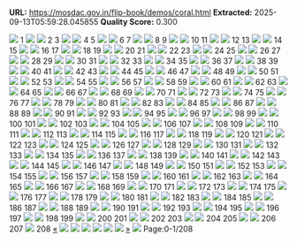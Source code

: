 # 

**URL:** https://mosdac.gov.in/flip-book/demos/coral.html
**Extracted:** 2025-09-13T05:59:28.045855
**Quality Score:** 0.300

![](https://mosdac.gov.in/flip-book/demos/coral/thumb/page0001.jpg)
1
![](https://mosdac.gov.in/flip-book/demos/coral/thumb/page0003.jpg) ![](https://mosdac.gov.in/flip-book/demos/coral/thumb/page0005.jpg)
2 3
![](https://mosdac.gov.in/flip-book/demos/coral/thumb/page0007.jpg) ![](https://mosdac.gov.in/flip-book/demos/coral/thumb/page0009.jpg)
4 5
![](https://mosdac.gov.in/flip-book/demos/coral/thumb/page0011.jpg) ![](https://mosdac.gov.in/flip-book/demos/coral/thumb/page0013.jpg)
6 7
![](https://mosdac.gov.in/flip-book/demos/coral/thumb/page0015.jpg) ![](https://mosdac.gov.in/flip-book/demos/coral/thumb/page0017.jpg)
8 9
![](https://mosdac.gov.in/flip-book/demos/coral/thumb/page0019.jpg) ![](https://mosdac.gov.in/flip-book/demos/coral/thumb/page0021.jpg)
10 11
![](https://mosdac.gov.in/flip-book/demos/coral/thumb/page0023.jpg) ![](https://mosdac.gov.in/flip-book/demos/coral/thumb/page0024.jpg)
12 13
![](https://mosdac.gov.in/flip-book/demos/coral/thumb/page0025.jpg) ![](https://mosdac.gov.in/flip-book/demos/coral/thumb/page0027.jpg)
14 15
![](https://mosdac.gov.in/flip-book/demos/coral/thumb/page0028.jpg) ![](https://mosdac.gov.in/flip-book/demos/coral/thumb/page0029.jpg)
16 17
![](https://mosdac.gov.in/flip-book/demos/coral/thumb/page0030.jpg) ![](https://mosdac.gov.in/flip-book/demos/coral/thumb/page0031.jpg)
18 19
![](https://mosdac.gov.in/flip-book/demos/coral/thumb/page0032.jpg) ![](https://mosdac.gov.in/flip-book/demos/coral/thumb/page0033.jpg)
20 21
![](https://mosdac.gov.in/flip-book/demos/coral/thumb/page0034.jpg) ![](https://mosdac.gov.in/flip-book/demos/coral/thumb/page0035.jpg)
22 23
![](https://mosdac.gov.in/flip-book/demos/coral/thumb/page0036.jpg) ![](https://mosdac.gov.in/flip-book/demos/coral/thumb/page0037.jpg)
24 25
![](https://mosdac.gov.in/flip-book/demos/coral/thumb/page0038.jpg) ![](https://mosdac.gov.in/flip-book/demos/coral/thumb/page0039.jpg)
26 27
![](https://mosdac.gov.in/flip-book/demos/coral/thumb/page0040.jpg) ![](https://mosdac.gov.in/flip-book/demos/coral/thumb/page0041.jpg)
28 29
![](https://mosdac.gov.in/flip-book/demos/coral/thumb/page0042.jpg) ![](https://mosdac.gov.in/flip-book/demos/coral/thumb/page0043.jpg)
30 31
![](https://mosdac.gov.in/flip-book/demos/coral/thumb/page0044.jpg) ![](https://mosdac.gov.in/flip-book/demos/coral/thumb/page0045.jpg)
32 33
![](https://mosdac.gov.in/flip-book/demos/coral/thumb/page0047.jpg) ![](https://mosdac.gov.in/flip-book/demos/coral/thumb/page0049.jpg)
34 35
![](https://mosdac.gov.in/flip-book/demos/coral/thumb/page0050.jpg) ![](https://mosdac.gov.in/flip-book/demos/coral/thumb/page0051.jpg)
36 37
![](https://mosdac.gov.in/flip-book/demos/coral/thumb/page0052.jpg) ![](https://mosdac.gov.in/flip-book/demos/coral/thumb/page0053.jpg)
38 39
![](https://mosdac.gov.in/flip-book/demos/coral/thumb/page0054.jpg) ![](https://mosdac.gov.in/flip-book/demos/coral/thumb/page0055.jpg)
40 41
![](https://mosdac.gov.in/flip-book/demos/coral/thumb/page0056.jpg) ![](https://mosdac.gov.in/flip-book/demos/coral/thumb/page0057.jpg)
42 43
![](https://mosdac.gov.in/flip-book/demos/coral/thumb/page0059.jpg) ![](https://mosdac.gov.in/flip-book/demos/coral/thumb/page0061.jpg)
44 45
![](https://mosdac.gov.in/flip-book/demos/coral/thumb/page0063.jpg) ![](https://mosdac.gov.in/flip-book/demos/coral/thumb/page0065.jpg)
46 47
![](https://mosdac.gov.in/flip-book/demos/coral/thumb/page0067.jpg) ![](https://mosdac.gov.in/flip-book/demos/coral/thumb/page0069.jpg)
48 49
![](https://mosdac.gov.in/flip-book/demos/coral/thumb/page0071.jpg) ![](https://mosdac.gov.in/flip-book/demos/coral/thumb/page0073.jpg)
50 51
![](https://mosdac.gov.in/flip-book/demos/coral/thumb/page0075.jpg) ![](https://mosdac.gov.in/flip-book/demos/coral/thumb/page0077.jpg)
52 53
![](https://mosdac.gov.in/flip-book/demos/coral/thumb/page0079.jpg) ![](https://mosdac.gov.in/flip-book/demos/coral/thumb/page0081.jpg)
54 55
![](https://mosdac.gov.in/flip-book/demos/coral/thumb/page0083.jpg) ![](https://mosdac.gov.in/flip-book/demos/coral/thumb/page0085.jpg)
56 57
![](https://mosdac.gov.in/flip-book/demos/coral/thumb/page0087.jpg) ![](https://mosdac.gov.in/flip-book/demos/coral/thumb/page0089.jpg)
58 59
![](https://mosdac.gov.in/flip-book/demos/coral/thumb/page0091.jpg) ![](https://mosdac.gov.in/flip-book/demos/coral/thumb/page0093.jpg)
60 61
![](https://mosdac.gov.in/flip-book/demos/coral/thumb/page0095.jpg) ![](https://mosdac.gov.in/flip-book/demos/coral/thumb/page0097.jpg)
62 63
![](https://mosdac.gov.in/flip-book/demos/coral/thumb/page0099.jpg) ![](https://mosdac.gov.in/flip-book/demos/coral/thumb/page0101.jpg)
64 65
![](https://mosdac.gov.in/flip-book/demos/coral/thumb/page0103.jpg) ![](https://mosdac.gov.in/flip-book/demos/coral/thumb/page0105.jpg)
66 67
![](https://mosdac.gov.in/flip-book/demos/coral/thumb/page0107.jpg) ![](https://mosdac.gov.in/flip-book/demos/coral/thumb/page0109.jpg)
68 69
![](https://mosdac.gov.in/flip-book/demos/coral/thumb/page0111.jpg) ![](https://mosdac.gov.in/flip-book/demos/coral/thumb/page0113.jpg)
70 71
![](https://mosdac.gov.in/flip-book/demos/coral/thumb/page0115.jpg) ![](https://mosdac.gov.in/flip-book/demos/coral/thumb/page0117.jpg)
72 73
![](https://mosdac.gov.in/flip-book/demos/coral/thumb/page0118.jpg) ![](https://mosdac.gov.in/flip-book/demos/coral/thumb/page0119.jpg)
74 75
![](https://mosdac.gov.in/flip-book/demos/coral/thumb/page0120.jpg) ![](https://mosdac.gov.in/flip-book/demos/coral/thumb/page0121.jpg)
76 77
![](https://mosdac.gov.in/flip-book/demos/coral/thumb/page0122.jpg) ![](https://mosdac.gov.in/flip-book/demos/coral/thumb/page0123.jpg)
78 79
![](https://mosdac.gov.in/flip-book/demos/coral/thumb/page0125.jpg) ![](https://mosdac.gov.in/flip-book/demos/coral/thumb/page0127.jpg)
80 81
![](https://mosdac.gov.in/flip-book/demos/coral/thumb/page0129.jpg) ![](https://mosdac.gov.in/flip-book/demos/coral/thumb/page0131.jpg)
82 83
![](https://mosdac.gov.in/flip-book/demos/coral/thumb/page0133.jpg) ![](https://mosdac.gov.in/flip-book/demos/coral/thumb/page0135.jpg)
84 85
![](https://mosdac.gov.in/flip-book/demos/coral/thumb/page0137.jpg) ![](https://mosdac.gov.in/flip-book/demos/coral/thumb/page0139.jpg)
86 87
![](https://mosdac.gov.in/flip-book/demos/coral/thumb/page0141.jpg) ![](https://mosdac.gov.in/flip-book/demos/coral/thumb/page0143.jpg)
88 89
![](https://mosdac.gov.in/flip-book/demos/coral/thumb/page0145.jpg) ![](https://mosdac.gov.in/flip-book/demos/coral/thumb/page0147.jpg)
90 91
![](https://mosdac.gov.in/flip-book/demos/coral/thumb/page0149.jpg) ![](https://mosdac.gov.in/flip-book/demos/coral/thumb/page0151.jpg)
92 93
![](https://mosdac.gov.in/flip-book/demos/coral/thumb/page0153.jpg) ![](https://mosdac.gov.in/flip-book/demos/coral/thumb/page0155.jpg)
94 95
![](https://mosdac.gov.in/flip-book/demos/coral/thumb/page0157.jpg) ![](https://mosdac.gov.in/flip-book/demos/coral/thumb/page0159.jpg)
96 97
![](https://mosdac.gov.in/flip-book/demos/coral/thumb/page0161.jpg) ![](https://mosdac.gov.in/flip-book/demos/coral/thumb/page0163.jpg)
98 99
![](https://mosdac.gov.in/flip-book/demos/coral/thumb/page0165.jpg) ![](https://mosdac.gov.in/flip-book/demos/coral/thumb/page0167.jpg)
100 101
![](https://mosdac.gov.in/flip-book/demos/coral/thumb/page0169.jpg) ![](https://mosdac.gov.in/flip-book/demos/coral/thumb/page0171.jpg)
102 103
![](https://mosdac.gov.in/flip-book/demos/coral/thumb/page0173.jpg) ![](https://mosdac.gov.in/flip-book/demos/coral/thumb/page0175.jpg)
104 105
![](https://mosdac.gov.in/flip-book/demos/coral/thumb/page0177.jpg) ![](https://mosdac.gov.in/flip-book/demos/coral/thumb/page0179.jpg)
106 107
![](https://mosdac.gov.in/flip-book/demos/coral/thumb/page0181.jpg) ![](https://mosdac.gov.in/flip-book/demos/coral/thumb/page0183.jpg)
108 109
![](https://mosdac.gov.in/flip-book/demos/coral/thumb/page0184.jpg) ![](https://mosdac.gov.in/flip-book/demos/coral/thumb/page0185.jpg)
110 111
![](https://mosdac.gov.in/flip-book/demos/coral/thumb/page0187.jpg) ![](https://mosdac.gov.in/flip-book/demos/coral/thumb/page0189.jpg)
112 113
![](https://mosdac.gov.in/flip-book/demos/coral/thumb/page0190.jpg) ![](https://mosdac.gov.in/flip-book/demos/coral/thumb/page0191.jpg)
114 115
![](https://mosdac.gov.in/flip-book/demos/coral/thumb/page0192.jpg) ![](https://mosdac.gov.in/flip-book/demos/coral/thumb/page0193.jpg)
116 117
![](https://mosdac.gov.in/flip-book/demos/coral/thumb/page0194.jpg) ![](https://mosdac.gov.in/flip-book/demos/coral/thumb/page0195.jpg)
118 119
![](https://mosdac.gov.in/flip-book/demos/coral/thumb/page0196.jpg) ![](https://mosdac.gov.in/flip-book/demos/coral/thumb/page0197.jpg)
120 121
![](https://mosdac.gov.in/flip-book/demos/coral/thumb/page0198.jpg) ![](https://mosdac.gov.in/flip-book/demos/coral/thumb/page0199.jpg)
122 123
![](https://mosdac.gov.in/flip-book/demos/coral/thumb/page0201.jpg) ![](https://mosdac.gov.in/flip-book/demos/coral/thumb/page0203.jpg)
124 125
![](https://mosdac.gov.in/flip-book/demos/coral/thumb/page0205.jpg) ![](https://mosdac.gov.in/flip-book/demos/coral/thumb/page0207.jpg)
126 127
![](https://mosdac.gov.in/flip-book/demos/coral/thumb/page0209.jpg) ![](https://mosdac.gov.in/flip-book/demos/coral/thumb/page0211.jpg)
128 129
![](https://mosdac.gov.in/flip-book/demos/coral/thumb/page0213.jpg) ![](https://mosdac.gov.in/flip-book/demos/coral/thumb/page0215.jpg)
130 131
![](https://mosdac.gov.in/flip-book/demos/coral/thumb/page0217.jpg) ![](https://mosdac.gov.in/flip-book/demos/coral/thumb/page0219.jpg)
132 133
![](https://mosdac.gov.in/flip-book/demos/coral/thumb/page0221.jpg) ![](https://mosdac.gov.in/flip-book/demos/coral/thumb/page0223.jpg)
134 135
![](https://mosdac.gov.in/flip-book/demos/coral/thumb/page0225.jpg) ![](https://mosdac.gov.in/flip-book/demos/coral/thumb/page0227.jpg)
136 137
![](https://mosdac.gov.in/flip-book/demos/coral/thumb/page0229.jpg) ![](https://mosdac.gov.in/flip-book/demos/coral/thumb/page0231.jpg)
138 139
![](https://mosdac.gov.in/flip-book/demos/coral/thumb/page0233.jpg) ![](https://mosdac.gov.in/flip-book/demos/coral/thumb/page0235.jpg)
140 141
![](https://mosdac.gov.in/flip-book/demos/coral/thumb/page0237.jpg) ![](https://mosdac.gov.in/flip-book/demos/coral/thumb/page0239.jpg)
142 143
![](https://mosdac.gov.in/flip-book/demos/coral/thumb/page0241.jpg) ![](https://mosdac.gov.in/flip-book/demos/coral/thumb/page0243.jpg)
144 145
![](https://mosdac.gov.in/flip-book/demos/coral/thumb/page0245.jpg) ![](https://mosdac.gov.in/flip-book/demos/coral/thumb/page0247.jpg)
146 147
![](https://mosdac.gov.in/flip-book/demos/coral/thumb/page0249.jpg) ![](https://mosdac.gov.in/flip-book/demos/coral/thumb/page0251.jpg)
148 149
![](https://mosdac.gov.in/flip-book/demos/coral/thumb/page0253.jpg) ![](https://mosdac.gov.in/flip-book/demos/coral/thumb/page0255.jpg)
150 151
![](https://mosdac.gov.in/flip-book/demos/coral/thumb/page0257.jpg) ![](https://mosdac.gov.in/flip-book/demos/coral/thumb/page0258.jpg)
152 153
![](https://mosdac.gov.in/flip-book/demos/coral/thumb/page0259.jpg) ![](https://mosdac.gov.in/flip-book/demos/coral/thumb/page0260.jpg)
154 155
![](https://mosdac.gov.in/flip-book/demos/coral/thumb/page0261.jpg) ![](https://mosdac.gov.in/flip-book/demos/coral/thumb/page0263.jpg)
156 157
![](https://mosdac.gov.in/flip-book/demos/coral/thumb/page0265.jpg) ![](https://mosdac.gov.in/flip-book/demos/coral/thumb/page0267.jpg)
158 159
![](https://mosdac.gov.in/flip-book/demos/coral/thumb/page0269.jpg) ![](https://mosdac.gov.in/flip-book/demos/coral/thumb/page0271.jpg)
160 161
![](https://mosdac.gov.in/flip-book/demos/coral/thumb/page0273.jpg) ![](https://mosdac.gov.in/flip-book/demos/coral/thumb/page0275.jpg)
162 163
![](https://mosdac.gov.in/flip-book/demos/coral/thumb/page0277.jpg) ![](https://mosdac.gov.in/flip-book/demos/coral/thumb/page0279.jpg)
164 165
![](https://mosdac.gov.in/flip-book/demos/coral/thumb/page0281.jpg) ![](https://mosdac.gov.in/flip-book/demos/coral/thumb/page0283.jpg)
166 167
![](https://mosdac.gov.in/flip-book/demos/coral/thumb/page0285.jpg) ![](https://mosdac.gov.in/flip-book/demos/coral/thumb/page0287.jpg)
168 169
![](https://mosdac.gov.in/flip-book/demos/coral/thumb/page0289.jpg) ![](https://mosdac.gov.in/flip-book/demos/coral/thumb/page0290.jpg)
170 171
![](https://mosdac.gov.in/flip-book/demos/coral/thumb/page0291.jpg) ![](https://mosdac.gov.in/flip-book/demos/coral/thumb/page0292.jpg)
172 173
![](https://mosdac.gov.in/flip-book/demos/coral/thumb/page0293.jpg) ![](https://mosdac.gov.in/flip-book/demos/coral/thumb/page0295.jpg)
174 175
![](https://mosdac.gov.in/flip-book/demos/coral/thumb/page0297.jpg) ![](https://mosdac.gov.in/flip-book/demos/coral/thumb/page0299.jpg)
176 177
![](https://mosdac.gov.in/flip-book/demos/coral/thumb/page0301.jpg) ![](https://mosdac.gov.in/flip-book/demos/coral/thumb/page0303.jpg)
178 179
![](https://mosdac.gov.in/flip-book/demos/coral/thumb/page0305.jpg) ![](https://mosdac.gov.in/flip-book/demos/coral/thumb/page0307.jpg)
180 181
![](https://mosdac.gov.in/flip-book/demos/coral/thumb/page0309.jpg) ![](https://mosdac.gov.in/flip-book/demos/coral/thumb/page0311.jpg)
182 183
![](https://mosdac.gov.in/flip-book/demos/coral/thumb/page0312.jpg) ![](https://mosdac.gov.in/flip-book/demos/coral/thumb/page0313.jpg)
184 185
![](https://mosdac.gov.in/flip-book/demos/coral/thumb/page0314.jpg) ![](https://mosdac.gov.in/flip-book/demos/coral/thumb/page0315.jpg)
186 187
![](https://mosdac.gov.in/flip-book/demos/coral/thumb/page0317.jpg) ![](https://mosdac.gov.in/flip-book/demos/coral/thumb/page0319.jpg)
188 189
![](https://mosdac.gov.in/flip-book/demos/coral/thumb/page0321.jpg) ![](https://mosdac.gov.in/flip-book/demos/coral/thumb/page0323.jpg)
190 191
![](https://mosdac.gov.in/flip-book/demos/coral/thumb/page0325.jpg) ![](https://mosdac.gov.in/flip-book/demos/coral/thumb/page0327.jpg)
192 193
![](https://mosdac.gov.in/flip-book/demos/coral/thumb/page0328.jpg) ![](https://mosdac.gov.in/flip-book/demos/coral/thumb/page0329.jpg)
194 195
![](https://mosdac.gov.in/flip-book/demos/coral/thumb/page0330.jpg) ![](https://mosdac.gov.in/flip-book/demos/coral/thumb/page0331.jpg)
196 197
![](https://mosdac.gov.in/flip-book/demos/coral/thumb/page0333.jpg) ![](https://mosdac.gov.in/flip-book/demos/coral/thumb/page0335.jpg)
198 199
![](https://mosdac.gov.in/flip-book/demos/coral/thumb/page0337.jpg) ![](https://mosdac.gov.in/flip-book/demos/coral/thumb/page0339.jpg)
200 201
![](https://mosdac.gov.in/flip-book/demos/coral/thumb/page0341.jpg) ![](https://mosdac.gov.in/flip-book/demos/coral/thumb/page0342.jpg)
202 203
![](https://mosdac.gov.in/flip-book/demos/coral/thumb/page0343.jpg) ![](https://mosdac.gov.in/flip-book/demos/coral/thumb/page0344.jpg)
204 205
![](https://mosdac.gov.in/flip-book/demos/coral/thumb/page0345.jpg) ![](https://mosdac.gov.in/flip-book/demos/coral/thumb/page0346.jpg)
206 207
![](https://mosdac.gov.in/flip-book/demos/coral/thumb/page0348.jpg)
208
[«](https://mosdac.gov.in/flip-book/demos/coral.html)
![](https://mosdac.gov.in/flip-book/demos/coral/page0001.jpg)
![](https://mosdac.gov.in/flip-book/demos/coral/page0003.jpg)
![](https://mosdac.gov.in/flip-book/demos/coral/page0005.jpg)
![](https://mosdac.gov.in/flip-book/demos/coral/page0007.jpg)
![](https://mosdac.gov.in/flip-book/demos/coral/page0009.jpg)
![](https://mosdac.gov.in/flip-book/demos/coral/page0011.jpg)
[»](https://mosdac.gov.in/flip-book/demos/coral.html)
![](https://mosdac.gov.in/flip-book/demos/ocean/icons8-microsoft-30.png)
Page:0-1/208
